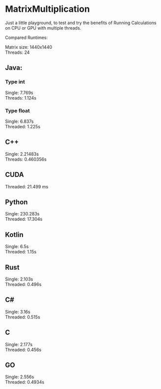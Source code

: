 # MatrixMultiplication
Just a little playground, to test and try the benefits of Running Calculations on CPU or GPU with multiple threads.

Compared Runtimes:

Matrix size: 1440x1440 <br>
Threads: 24


## Java:

### Type int
Single: 7.769s <br>
Threads: 1.124s

### Type float
Single: 6.837s <br>
Threaded: 1.225s

## C++

Single:  2.21483s <br>
Threads: 0.460356s

## CUDA

Threaded: 21.499 ms

## Python

Single: 230.283s <br>
Threaded: 17.304s

## Kotlin

Single: 6.5s <br>
Threaded: 1.15s


## Rust

Single: 2.103s <br>
Threaded: 0.496s

## C#
Single: 3.16s <br>
Threaded: 0.515s

## C

Single: 2.177s <br>
Threaded: 0.456s


## GO

Single: 2.556s <br>
Threaded: 0.4934s
